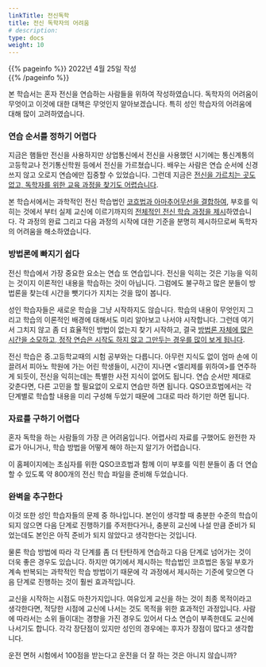 ```yaml
---
linkTitle: 전신독학
title: 전신 독학자의 어려움
# description: 
type: docs
weight: 10
---
```


{{% pageinfo %}}
2022년 4월 25일 작성<br>
{{% /pageinfo %}}

본 학습서는 혼자 전신을 연습하는 사람들을 위하여 작성하였습니다. 독학자의 어려움이 무엇이고 이것에 대한 대책은 무엇인지 알아보겠습니다. 특히 성인 학습자의 어려움에 대해 많이 고려하였습니다. 

### 연습 순서를 정하기 어렵다

지금은 햄들만 전신을 사용하지만 상업통신에서 전신을 사용했던 시기에는 통신계통의 고등학교나 전기통신학원 등에서 전신을 가르쳤습니다. 배우는 사람은 연습 순서에 신경쓰지 않고 오로지 연습에만 집중할 수 있었습니다. 그런데 지금은 <u>전신을 가르치는 곳도 없고, 독학자를 위한 교육 과정을 찾기도 어렵습니다</u>.

본 학습서에서는 과학적인 전신 학습법인 <u>코흐법과 아마추어무선을 결합하여</u>, 부호를 익히는 것에서 부터 실제 교신에 이르기까지의 <u>전체적인 전신 학습 과정을 제시</u>하였습니다. 각 과정의 완료 그리고 다음 과정의 시작에 대한 기준을 분명히 제시하므로써 독학자의 어려움을 해소하였습니다.


### 방법론에 빠지기 쉽다

전신 학습에서 가장 중요한 요소는 연습 또 연습입니다. 전신을 익히는 것은 기능을 익히는 것이지 이론적인 내용을 학습하는 것이 아닙니다. 그럼에도 불구하고 많은 분들이 방법론을 찾는데 시간을 뺏기다가 지치는 것을 많이 봅니다.

성인 학습자들은 새로운 학습을 그냥 시작하지도 않습니다. 학습의 내용이 무엇인지 그리고 학습의 이론적인 배경에 대해서도 미리 알아보고 나서야 시작합니다. 그런데 여기서 그치지 않고 좀 더 효율적인 방법이 없는지 찾기 시작하고, 결국 <u>방법론 자체에 많은 시간을 소모하고, 정작 연습은 시작도 하지 않고 그만두는 경우를 많이 보게 됩니다</u>.

전신 학습은 중.고등학교때의 시험 공부와는 다릅니다. 아무런 지식도 없이 엄마 손에 이끌려서 피아노 학원에 가는 어린 학생들이, 시간이 지나면 <엘리제를 위하여>를 연주하게 되듯이, 전신을 익히는데는 특별한 사전 지식이 없어도 됩니다. 연습 순서만 제대로 갖춘다면, 다른 고민을 할 필요없이 오로지 연습만 하면 됩니다. QSO코흐법에서는 각 단계별로 학습할 내용을 미리 구성해 두었기 때문에 그대로 따라 하기만 하면 됩니다.


### 자료를 구하기 어렵다

혼자 독학을 하는 사람들의 가장 큰 어려움입니다. 어렵사리 자료를 구했어도 완전한 자료가 아니거나, 학습 방법을 어떻게 해야 하는지 알기가 어렵습니다.

이 홈페이지에는 초심자를 위한 QSO코흐법과 함께 이미 부호를 익힌 분들이 좀 더 연습할 수 있도록 약 800개의 전신 학습 파일을 준비해 두었습니다.

### 완벽을 추구한다

이것 또한 성인 학습자들의 문제 중 하나입니다. 본인이 생각할 때 충분한 수준의 학습이 되지 않으면 다음 단계로 진행하기를 주저한다거나, 충분히 교신에 나설 만큼 준비가 되었는데도 본인은 아직 준비가 되지 않았다고 생각한다는 것입니다.

물론 학습 방법에 따라 각 단계를 좀 더 탄탄하게 연습하고 다음 단계로 넘어가는 것이 더욱 좋은 경우도 있습니다. 하지만 여기에서 제시하는 학습법인 코흐법은 동일 부호가 계속 반복되는 과학적인 학습 방법이기 때문에 각 과정에서 제시하는 기준에 맞으면 다음 단계로 진행하는 것이 훨씬 효과적입니다.

교신을 시작하는 시점도 마찬가지입니다. 여유있게 교신을 하는 것이 최종 목적이라고 생각한다면, 적당한 시점에 교신에 나서는 것도 목적을 위한 효과적인 과정입니다. 사람에 따라서는 소위 들이대는 경향을 가진 경우도 있어서 다소 연습이 부족한데도 교신에 나서기도 합니다. 각각 장단점이 있지만 성인의 경우에는 후자가 장점이 많다고 생각합니다.

운전 면허 시험에서 100점을 받는다고 운전을 더 잘 하는 것은 아니지 않습니까?

